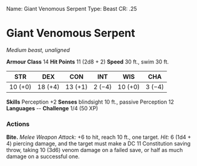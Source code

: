 Name: Giant Venomous Serpent
Type: Beast
CR: .25

# Giant Venomous Serpent
_Medium beast, unaligned_

**Armour Class** 14
**Hit Points** 11 (2d8 + 2)
**Speed** 30 ft., swim 30 ft.

| STR     | DEX     | CON     | INT     | WIS     | CHA     |
|---------|---------|---------|---------|---------|---------|
| 10 (+0) | 18 (+4) | 13 (+1) | 2 (−4)  | 10 (+0) | 3 (−4)  |  

**Skills** Perception +2
**Senses** blindsight 10 ft., passive Perception 12
**Languages** --
**Challenge** 1/4 (50 XP)

### Actions
**Bite.** _Melee Weapon Attack:_ +6 to hit, reach 10 ft., one target. _Hit:_ 6 (1d4 + 4) piercing damage, and the target must make a DC 11 Constitution saving throw, taking 10 (3d6) venom damage on a failed save, or half as much damage on a successful one.